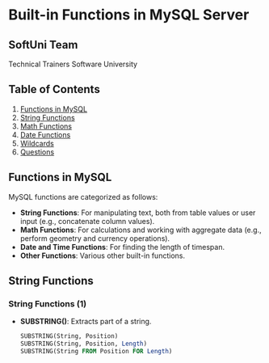 # Built-in Functions in MySQL Server

## SoftUni Team
Technical Trainers
Software University

## Table of Contents
1. [Functions in MySQL](#functions-in-mysql)
2. [String Functions](#string-functions)
3. [Math Functions](#math-functions)
4. [Date Functions](#date-functions)
5. [Wildcards](#wildcards)
6. [Questions](#questions)

## Functions in MySQL

MySQL functions are categorized as follows:
- **String Functions**: For manipulating text, both from table values or user input (e.g., concatenate column values).
- **Math Functions**: For calculations and working with aggregate data (e.g., perform geometry and currency operations).
- **Date and Time Functions**: For finding the length of timespan.
- **Other Functions**: Various other built-in functions.

## String Functions

### String Functions (1)
- **SUBSTRING()**: Extracts part of a string.
  ```sql
  SUBSTRING(String, Position)
  SUBSTRING(String, Position, Length)
  SUBSTRING(String FROM Position FOR Length)


